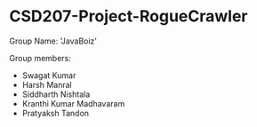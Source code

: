 # CSD207-Project-RogueCrawler
Group Name: 'JavaBoiz'

Group members:
* Swagat Kumar
* Harsh Manral
* Siddharth Nishtala
* Kranthi Kumar Madhavaram
* Pratyaksh Tandon
